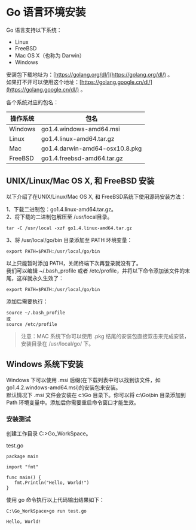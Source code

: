 # Go 语言环境安装

Go 语言支持以下系统：

- Linux
- FreeBSD
- Mac OS X（也称为 Darwin）
- Windows

安装包下载地址为：[https://golang.org/dl/](https://golang.org/dl/) 。  
如果打不开可以使用这个地址：[https://golang.google.cn/dl/](https://golang.google.cn/dl/) 。

各个系统对应的包名：

|操作系统|	包名|
|---|---|
|Windows|	go1.4.windows-amd64.msi|
|Linux|go1.4.linux-amd64.tar.gz|
|Mac|	go1.4.darwin-amd64-osx10.8.pkg|
|FreeBSD	|go1.4.freebsd-amd64.tar.gz|

## UNIX/Linux/Mac OS X, 和 FreeBSD 安装
以下介绍了在UNIX/Linux/Mac OS X, 和 FreeBSD系统下使用源码安装方法：

1、下载二进制包：go1.4.linux-amd64.tar.gz。  
2、将下载的二进制包解压至 /usr/local目录。  
```
tar -C /usr/local -xzf go1.4.linux-amd64.tar.gz
```
3、将 /usr/local/go/bin 目录添加至 PATH 环境变量：
```
export PATH=$PATH:/usr/local/go/bin
```
以上只能暂时添加 PATH，关闭终端下次再登录就没有了。  
我们可以编辑 ~/.bash_profile 或者 /etc/profile，并将以下命令添加该文件的末尾，这样就永久生效了：
```
export PATH=$PATH:/usr/local/go/bin
```
添加后需要执行：
```
source ~/.bash_profile
或
source /etc/profile
```
> 注意：MAC 系统下你可以使用 .pkg 结尾的安装包直接双击来完成安装，安装目录在 /usr/local/go/ 下。

## Windows 系统下安装
Windows 下可以使用 .msi 后缀(在下载列表中可以找到该文件，如go1.4.2.windows-amd64.msi)的安装包来安装。  
默认情况下 .msi 文件会安装在 c:\Go 目录下。你可以将 c:\Go\bin 目录添加到 Path 环境变量中。添加后你需要重启命令窗口才能生效。
### 安装测试
创建工作目录 C:\>Go_WorkSpace。

test.go
```
package main

import "fmt"

func main() {
   fmt.Println("Hello, World!")
}
```
使用 go 命令执行以上代码输出结果如下：
```
C:\Go_WorkSpace>go run test.go

Hello, World!
```